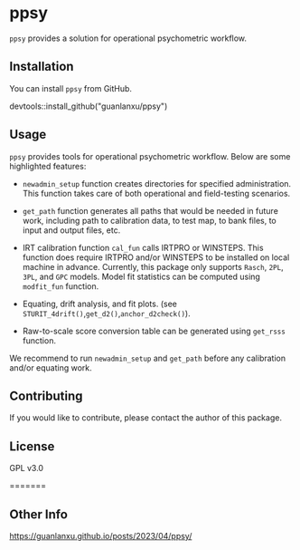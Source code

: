 # ppsy


`ppsy` provides a solution for operational psychometric workflow. 


## Installation

You can install `ppsy` from GitHub. 

devtools::install_github("guanlanxu/ppsy")

## Usage

`ppsy` provides tools for operational psychometric workflow. Below are some highlighted features:

* `newadmin_setup` function creates directories for specified administration. This function takes care of both operational and field-testing scenarios.  

* `get_path` function generates all paths that would be needed in future work, including path to calibration data, to test map, to bank files, to input and output files, etc.


* IRT calibration function `cal_fun` calls IRTPRO or WINSTEPS. This function does require IRTPRO and/or WINSTEPS to be installed on local machine in advance. Currently, this package only supports `Rasch`, `2PL`, `3PL`, and `GPC` models. Model fit statistics can be computed using `modfit_fun` function. 

* Equating, drift analysis, and fit plots. (see `STURIT_4drift()`,`get_d2()`,`anchor_d2check()`). 

* Raw-to-scale score conversion table can be generated using `get_rsss` function. 

We recommend to run `newadmin_setup` and `get_path` before any calibration and/or equating work. 


## Contributing

If you would like to contribute, please contact the author of this package.

## License
GPL v3.0

=======

## Other Info
https://guanlanxu.github.io/posts/2023/04/ppsy/



